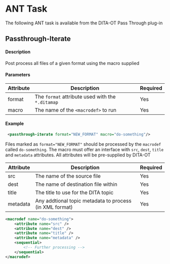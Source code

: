 <h1>ANT Task</h1>

The following ANT task is available from the DITA-OT Pass Through plug-in

## Passthrough-Iterate

#### Description

Post process all files of a given format using the macro supplied

#### Parameters

| Attribute | Description                                      | Required |
| --------- | ------------------------------------------------ | -------- |
| format    | The `format` attribute used with the `*.ditamap` | Yes      |
| macro     | The name of the `<macrodef>` to run              | Yes      |

#### Example

```xml
 <passthrough-iterate format="NEW_FORMAT" macro="do-something"/>
```

Files marked as `format="NEW_FORMAT"` should be processed by the `macrodef` called `do-something`. The macro must
offer an interface with `src`, `dest`, `title` and `metadata` attributes. All attributes will be pre-supplied by 
DITA-OT

| Attribute | Description                                             | Required |
| --------- | ------------------------------------------------------- | -------- |
| src       | The name of the source file                             | Yes      |
| dest      | The name of destination file within                     | Yes      |
| title     | The title to use for the DITA topic                     | Yes      |
| metadata  | Any addtional topic metadata to process (in XML format) | Yes      |

```xml
<macrodef name="do-something">
    <attribute name="src" />
    <attribute name="dest" />
    <attribute name="title" />
    <attribute name="metadata" />
    <sequential>
        <!-- Further processing -->
    </sequential>
</macrodef>
```
